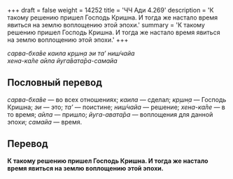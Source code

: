 +++
draft = false
weight = 14252
title = 'ЧЧ Ади 4.269'
description = 'К такому решению пришел Господь Кришна. И тогда же настало время явиться на землю воплощению этой эпохи.'
summary = 'К такому решению пришел Господь Кришна. И тогда же настало время явиться на землю воплощению этой эпохи.'
+++

_сарва-бха̄ве каила кр̣шн̣а эи та’ ниш́чайа  
хена-ка̄ле а̄ила йуга̄вата̄ра-самайа_

## Пословный перевод

_сарва_\-_бха̄ве_ — во всех отношениях; _каила_ — сделал; _кр̣шн̣а_ — Господь Кришна; _эи_ — это; _та’_ — поистине; _ниш́чайа_ — решение; _хена_\-_ка̄ле_ — в то время; _а̄ила_ — пришло; _йуга_\-_авата̄ра_ — воплощения для данной эпохи; _самайа_ — время.

## Перевод

**К такому решению пришел Господь Кришна. И тогда же настало время явиться на землю воплощению этой эпохи.**
